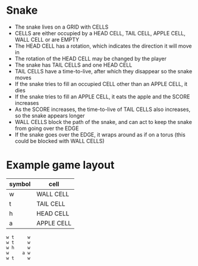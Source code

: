 # Snake

- The snake lives on a GRID with CELLS
- CELLS are either occupied by a HEAD CELL, TAIL CELL, APPLE CELL, WALL CELL or are EMPTY
- The HEAD CELL has a rotation, which indicates the direction it will move in
- The rotation of the HEAD CELL may be changed by the player
- The snake has TAIL CELLS and one HEAD CELL
- TAIL CELLS have a time-to-live, after which they disappear so the snake moves
- If the snake tries to fill an occupied CELL other than an APPLE CELL, it dies
- If the snake tries to fill an APPLE CELL, it eats the apple and the SCORE increases
- As the SCORE increases, the time-to-live of TAIL CELLS also increases, so the snake appears longer
- WALL CELLS block the path of the snake, and can act to keep the snake from going over the EDGE
- If the snake goes over the EDGE, it wraps around as if on a torus (this could be blocked with WALL CELLS)

# Example game layout

| symbol | cell       |
| ------ | ---------- |
| w      | WALL CELL  |
| t      | TAIL CELL  |
| h      | HEAD CELL  |
| a      | APPLE CELL |

```
w t     w
w t     w
w h     w
w     a w
w t     w
```
